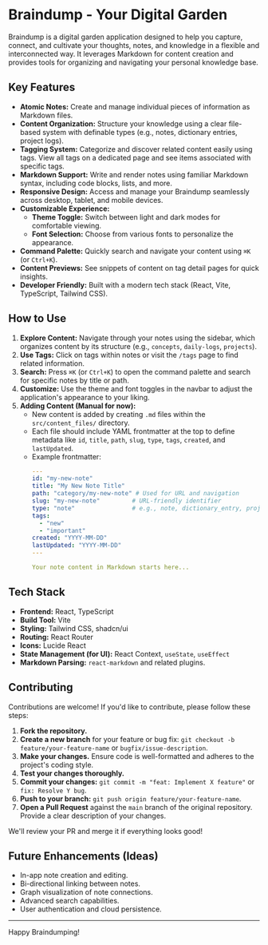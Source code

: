 
# Braindump - Your Digital Garden

Braindump is a digital garden application designed to help you capture, connect, and cultivate your thoughts, notes, and knowledge in a flexible and interconnected way. It leverages Markdown for content creation and provides tools for organizing and navigating your personal knowledge base.

## Key Features

*   **Atomic Notes:** Create and manage individual pieces of information as Markdown files.
*   **Content Organization:** Structure your knowledge using a clear file-based system with definable types (e.g., notes, dictionary entries, project logs).
*   **Tagging System:** Categorize and discover related content easily using tags. View all tags on a dedicated page and see items associated with specific tags.
*   **Markdown Support:** Write and render notes using familiar Markdown syntax, including code blocks, lists, and more.
*   **Responsive Design:** Access and manage your Braindump seamlessly across desktop, tablet, and mobile devices.
*   **Customizable Experience:**
    *   **Theme Toggle:** Switch between light and dark modes for comfortable viewing.
    *   **Font Selection:** Choose from various fonts to personalize the appearance.
*   **Command Palette:** Quickly search and navigate your content using `⌘K` (or `Ctrl+K`).
*   **Content Previews:** See snippets of content on tag detail pages for quick insights.
*   **Developer Friendly:** Built with a modern tech stack (React, Vite, TypeScript, Tailwind CSS).

## How to Use

1.  **Explore Content:** Navigate through your notes using the sidebar, which organizes content by its structure (e.g., `concepts`, `daily-logs`, `projects`).
2.  **Use Tags:** Click on tags within notes or visit the `/tags` page to find related information.
3.  **Search:** Press `⌘K` (or `Ctrl+K`) to open the command palette and search for specific notes by title or path.
4.  **Customize:** Use the theme and font toggles in the navbar to adjust the application's appearance to your liking.
5.  **Adding Content (Manual for now):**
    *   New content is added by creating `.md` files within the `src/content_files/` directory.
    *   Each file should include YAML frontmatter at the top to define metadata like `id`, `title`, `path`, `slug`, `type`, `tags`, `created`, and `lastUpdated`.
    *   Example frontmatter:
        ```yaml
        ---
        id: "my-new-note"
        title: "My New Note Title"
        path: "category/my-new-note" # Used for URL and navigation
        slug: "my-new-note"         # URL-friendly identifier
        type: "note"                # e.g., note, dictionary_entry, project
        tags:
          - "new"
          - "important"
        created: "YYYY-MM-DD"
        lastUpdated: "YYYY-MM-DD"
        ---

        Your note content in Markdown starts here...
        ```

## Tech Stack

*   **Frontend:** React, TypeScript
*   **Build Tool:** Vite
*   **Styling:** Tailwind CSS, shadcn/ui
*   **Routing:** React Router
*   **Icons:** Lucide React
*   **State Management (for UI):** React Context, `useState`, `useEffect`
*   **Markdown Parsing:** `react-markdown` and related plugins.

## Contributing

Contributions are welcome! If you'd like to contribute, please follow these steps:

1.  **Fork the repository.**
2.  **Create a new branch** for your feature or bug fix: `git checkout -b feature/your-feature-name` or `bugfix/issue-description`.
3.  **Make your changes.** Ensure code is well-formatted and adheres to the project's coding style.
4.  **Test your changes thoroughly.**
5.  **Commit your changes:** `git commit -m "feat: Implement X feature"` or `fix: Resolve Y bug`.
6.  **Push to your branch:** `git push origin feature/your-feature-name`.
7.  **Open a Pull Request** against the `main` branch of the original repository. Provide a clear description of your changes.

We'll review your PR and merge it if everything looks good!

## Future Enhancements (Ideas)

*   In-app note creation and editing.
*   Bi-directional linking between notes.
*   Graph visualization of note connections.
*   Advanced search capabilities.
*   User authentication and cloud persistence.

---

Happy Braindumping!
